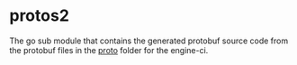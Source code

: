 # protos2

The go sub module that contains the generated protobuf source code from the protobuf files in the [proto](./proto) folder for the engine-ci.
